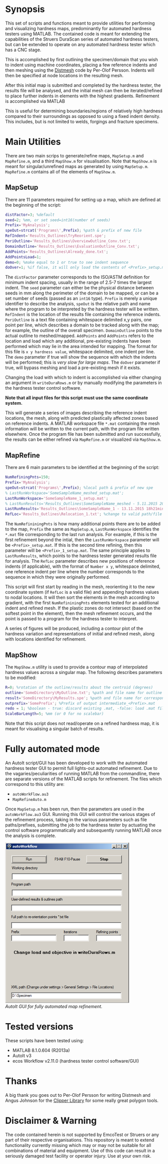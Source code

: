 # Synopsis
This set of scripts and functions meant to provide utilities for performing and visualizing hardness maps, predominantly for automated hardness testers using MATLAB. The contained code is meant for extending the capabilities of the Struers DuraScan series of automated hardness testers, but can be extended to operate on any automated hardness tester which has a CNC stage.

This is accomplished by first outlining the specimen/domain that you wish to indent using machine coordinates, placing a few reference indents and then meshing using the [Distmesh](http://persson.berkeley.edu/distmesh/) code by Per-Olof Persson. Indents will then be specified at node locations in the resulting mesh.

After this initial map is submitted and completed by the hardness tester, the results file will be analysed, and the initial mesh can then be iterated/refined to place further indents in elements with the highest gradients. Refinement is accomplished via MATLAB

This is useful for determining boundaries/regions of relatively high hardness compared to their surroundings as opposed to using a fixed indent density. This includes, but is not limited to welds, forgings and fracture specimens.

# Main Utilities
There are two main scrips to generate/refine maps, `MapSetup.m` and `MapRefine.m`, and a third `MapShow.m` for visualisation. Note that `MapShow.m` is meant for singular/unrefined maps as generated by using `MapSetup.m`. `MapRefine.m` contains all of the elements of `MapShow.m`.

## MapSetup
There are 11 parameters required for setting up a map, which are defined at the beginning of the script:
~~~matlab
distFactor=3; %default
seed=2; %mm, or set seed=int16(number of seeds)
Prefix='MyAnalysis';
speOut=strcat('Programs\',Prefix); %path & prefix of new file
RefIndent='Results_Outlines\TryReorient.spe';
PeriOutline='Results_Outlines\OverviewOutline_Conv.txt';
DomainOutline='Results_Outlines\EvaluationOutline_Conv.txt';
AddPoints='Results_Outlines\Already_done.txt';
AddPointsLoad=1;
demo=0; %make equal to 1 or true to see indent sequence
doOver=1; %if false, it will only load the contents of <Prefix>_setup.mat
~~~
The `distFactor` parameter corresponds to the ISO/ASTM definition for minimum indent spacing, usually in the range of 2.5-7 times the largest indent. The `seed` parameter can either be the physical distance between seeds in mm along the perimeter of the domain to be mapped, or can be a set number of seeds (passed as an `int16` type). `Prefix` is merely a unique identifier to describe the analysis, `speOut` is the relative path and name where the program to be interpreted by the hardness tester will be written. `RefIndent` is the location of the results file containing the reference indents. `PeriOutline` is a text file containing whitespace delimited x,y pairs, one point per line, which describes a domain to be tracked along with the map; for example, the outline of the overall specimen. `DomainOutline` points to the actual outline to meshed/mapped. `AddPoints` and `AddPoints` refers to the location and load which any additional, pre-existing indents have been performed which may lie in the area intended for mapping. The format for this file is `x y hardness value`, whitespace delimited, one indent per line. The `demo` parameter if true will show the sequence with which the indents will be performed; this is *very slow for large maps*. The `doOver` parameter if true, will bypass meshing and load a pre-existing mesh if it exists.

Changing the load with which to indent is accomplished via either changing an argument in `writeDuraRows.m` or by manually modifying the parameters in the hardness tester control software.

**Note that all input files for this script must use the same coordinate system.**

This will generate a series of images describing the reference indent locations, the mesh, along with predicted plastically affected zones based on reference indents. A MATLAB workspace file `*.mat` containing the mesh information will be written to the current path, with the program file written elsewhere. Once the program file has been submitted and run successfully, the results can be either refined via `MapRefine.m` or visualized via `MapShow.m`.

## MapRefine
There are 6 main parameters to be identified at the beginning of the script:
~~~matlab
NumRefiningPnts=150;
Prefix='MyAnalysis';
speOut=strcat('Programs\',Prefix); %local path & prefix of new spe
% LastRunWorkspace='SomeSampleName_meshed_setup.mat';
LastRunWorkspace='SomeSampleName_1_setup.mat';
% LastRunResults='Results_Outlines\SomeSampleName_meshed - 5.11.2015 20h7min37s.spe';
LastRunResults='Results_Outlines\SomeSampleName_1 - 13.11.2015 18h21min47s.spe';
RefLoc='Results_Outlines\Relocation_1.txt'; %change to valid path/file name accordingly.
~~~
The `NumRefininingPnts` is how many additional points there are to be added to the map, `Prefix` the same as `MapSetup.m`, `LastRunWorkspace` identifies the `*.mat` file corresponding to the last run analysis. For example, if this is the first refinement beyond the intial, then the `LastRunWorkspace` parameter will be `<Prefix>_setup.mat`. If this is the second time refining, then this parameter will be `<Prefix>_1_setup.mat`. The same principle applies to `LastRunResults`, which points to the hardness tester generated results file for analysis. The `RefLoc` parameter describes new positions of reference indents (if applicable), with the format of `Number x y`, whitespace delimited, one reference indent per line where the number corresponds to the sequence in which they were originally performed.

This script will first start by reading in the mesh, reorienting it to the new coordinate system (if `RefLoc` is a valid file) and appending hardness values to nodal locations. It will then sort the elements in the mesh according to gradient, with the first `NumRefininingPnts` elements tested for an additional indent and refined mesh. If the plastic zones do not intersect (based on the softest point in the element), then the mesh refinement occurs, and the point is passed to a program for the hardness tester to interpret.

A series of figures will be produced, including a contour plot of the hardness variation and representations of initial and refined mesh, along with locations identified for refinement.


## MapShow
The `MapShow.m` utility is used to provide a contour map of interpolated hardness values across a singular map. The following describes parameters to be modified:
~~~matlab
R=0; %rotation of the outline/results about the centroid (degrees)
outline='SomeDirectory\MyOutline.txt'; %path and file name for outline
result='SomeDirectory\MyResults.spe'; %path and file name for corresponding *.spe
outprefix='SomePrefix'; %Prefix of output intermediate_<Prefix>.mat
redo = 1; %boolean - true: discard existing .mat, -false: load .mat file
ScaleBarLength=5; %mm (or 0 for no scalebar)
~~~
Note that this script does not read/operate on a refined hardness map, it is meant for visualising a singular batch of results.


# Fully automated mode
An AutoIt script/GUI has been developed to work with the automated hardness tester GUI to permit full lights-out automated refinement. Due to the vagaries/peculiarities of running MATLAB from the commandline, there are separate versions of the MATLAB scripts for refinement. The files which correspond to this utility are:
- `autoWorkFlow.au3`
- `MapRefineAuto.m`

Once `MapSetup.m` has been run, then the parameters are used in the `autoWorkFlow.au3` GUI. Running this GUI will control the various stages of the refinement process, taking in the various parameters such as file paths/prefixes, submitting the job to the hardness tester by actuating the control software programmatically and subsequently running MATLAB once the analysis is complete.

<span>![<span>Main Window</span>](images/AutoWorkFlowScreenCap.png)</span> </br>
*<a name="fig1"></a> AutoIt GUI for fully automated map refinement.*

# Tested versions
These scripts have been tested using:
- MATLAB 8.1.0.604 (R2013a)
- AutoIt v3
- ecos Workflow v2.11.0 (hardness tester control software/GUI)

# Thanks
A big thank you goes out to Per-Olof Persson for writing Distmesh and Angus Johnson for the  [Clipper Library](http://persson.berkeley.edu/distmesh/) for some really great polygon tools.

# Disclaimer & Warning
The code contained herein is not supported by EmcoTest or Struers or any part of their respective organisations. This repository is meant to extend functionality currently missing which may or may not be suitable for all combinations of material and equipment. Use of this code can result in a seriously damaged test facility or operator injury. Use at your own risk.

